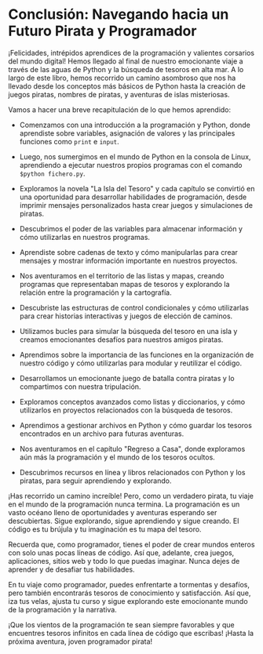  
# Conclusión: Navegando hacia un Futuro Pirata y Programador

¡Felicidades, intrépidos aprendices de la programación y valientes corsarios del mundo digital! Hemos llegado al final de nuestro emocionante viaje a través de las aguas de Python y la búsqueda de tesoros en alta mar. A lo largo de este libro, hemos recorrido un camino asombroso que nos ha llevado desde los conceptos más básicos de Python hasta la creación de juegos piratas, nombres de piratas, y aventuras de islas misteriosas.

Vamos a hacer una breve recapitulación de lo que hemos aprendido:

  - Comenzamos con una introducción a la programación y Python, donde aprendiste sobre variables, asignación de valores y las principales funciones como `print` e `input`.

  - Luego, nos sumergimos en el mundo de Python en la consola de Linux, aprendiendo a ejecutar nuestros propios programas con el comando `$python fichero.py`.

  - Exploramos la novela "La Isla del Tesoro" y cada capítulo se convirtió en una oportunidad para desarrollar habilidades de programación, desde imprimir mensajes personalizados hasta crear juegos y simulaciones de piratas.

  - Descubrimos el poder de las variables para almacenar información y cómo utilizarlas en nuestros programas.

  - Aprendiste sobre cadenas de texto y cómo manipularlas para crear mensajes y mostrar información importante en nuestros proyectos.

  - Nos aventuramos en el territorio de las listas y mapas, creando programas que representaban mapas de tesoros y explorando la relación entre la programación y la cartografía.

  - Descubriste las estructuras de control condicionales y cómo utilizarlas para crear historias interactivas y juegos de elección de caminos.

  - Utilizamos bucles para simular la búsqueda del tesoro en una isla y creamos emocionantes desafíos para nuestros amigos piratas.

  - Aprendimos sobre la importancia de las funciones en la organización de nuestro código y cómo utilizarlas para modular y reutilizar el código.

  - Desarrollamos un emocionante juego de batalla contra piratas y lo compartimos con nuestra tripulación.

  - Exploramos conceptos avanzados como listas y diccionarios, y cómo utilizarlos en proyectos relacionados con la búsqueda de tesoros.

  - Aprendimos a gestionar archivos en Python y cómo guardar los tesoros encontrados en un archivo para futuras aventuras.

  - Nos aventuramos en el capítulo "Regreso a Casa", donde exploramos aún más la programación y el mundo de los tesoros ocultos.

  - Descubrimos recursos en línea y libros relacionados con Python y los piratas, para seguir aprendiendo y explorando.

¡Has recorrido un camino increíble! Pero, como un verdadero pirata, tu viaje en el mundo de la programación nunca termina. La programación es un vasto océano lleno de oportunidades y aventuras esperando ser descubiertas. Sigue explorando, sigue aprendiendo y sigue creando. El código es tu brújula y tu imaginación es tu mapa del tesoro.

Recuerda que, como programador, tienes el poder de crear mundos enteros con solo unas pocas líneas de código. Así que, adelante, crea juegos, aplicaciones, sitios web y todo lo que puedas imaginar. Nunca dejes de aprender y de desafiar tus habilidades.

En tu viaje como programador, puedes enfrentarte a tormentas y desafíos, pero también encontrarás tesoros de conocimiento y satisfacción. Así que, iza tus velas, ajusta tu curso y sigue explorando este emocionante mundo de la programación y la narrativa.

¡Que los vientos de la programación te sean siempre favorables y que encuentres tesoros infinitos en cada línea de código que escribas! ¡Hasta la próxima aventura, joven programador pirata!
